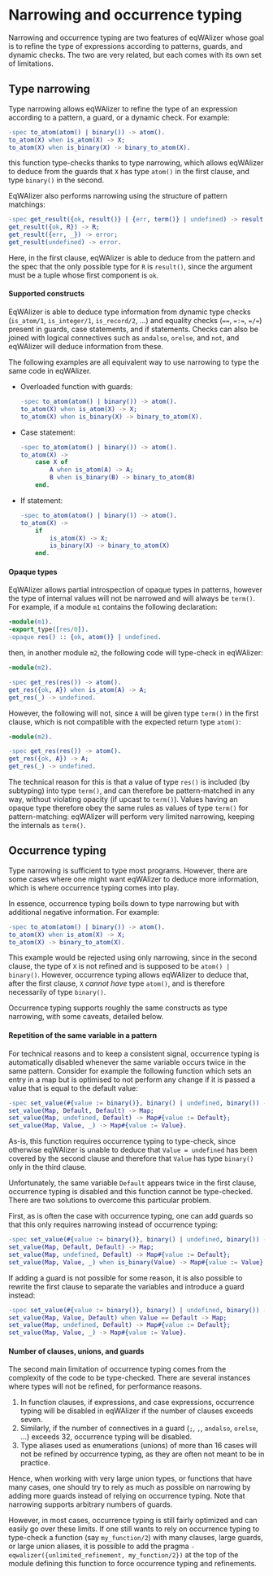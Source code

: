 # Narrowing and occurrence typing

Narrowing and occurrence typing are two features of eqWAlizer whose goal is to
refine the type of expressions according to patterns, guards, and dynamic checks.
The two are very related, but each comes with its own set of limitations.


## Type narrowing

Type narrowing allows eqWAlizer to refine the type of an expression according
to a pattern, a guard, or a dynamic check. For example:
```Erlang
-spec to_atom(atom() | binary()) -> atom().
to_atom(X) when is_atom(X) -> X;
to_atom(X) when is_binary(X) -> binary_to_atom(X).
```
this function type-checks thanks to type narrowing, which allows eqWAlizer to
deduce from the guards that `X` has type `atom()` in the first clause, and
type `binary()` in the second.

EqWAlizer also performs narrowing using the structure of pattern matchings:
```Erlang
-spec get_result({ok, result()} | {err, term()} | undefined) -> result() | error.
get_result({ok, R}) -> R;
get_result({err, _}) -> error;
get_result(undefined) -> error.
```
Here, in the first clause, eqWAlizer is able to deduce from the pattern and the
spec that the only possible type for `R` is `result()`, since the argument must
be a tuple whose first component is `ok`.

#### Supported constructs

EqWAlizer is able to deduce type information from dynamic type checks (`is_atom/1`, `is_integer/1`,
`is_record/2`, ...) and equality checks (`==`, `=:=`, `=/=`) present in guards, case
statements, and if statements. Checks can also be joined with logical connectives such
as `andalso`, `orelse`, and `not`, and eqWAlizer will deduce information from these.

The following examples are all equivalent way to use narrowing to type the same
code in eqWAlizer.
- Overloaded function with guards:
    ```Erlang
    -spec to_atom(atom() | binary()) -> atom().
    to_atom(X) when is_atom(X) -> X;
    to_atom(X) when is_binary(X) -> binary_to_atom(X).
    ```
- Case statement:
    ```Erlang
    -spec to_atom(atom() | binary()) -> atom().
    to_atom(X) ->
        case X of
            A when is_atom(A) -> A;
            B when is_binary(B) -> binary_to_atom(B)
        end.
    ```
- If statement:
    ```Erlang
    -spec to_atom(atom() | binary()) -> atom().
    to_atom(X) ->
        if
            is_atom(X) -> X;
            is_binary(X) -> binary_to_atom(X)
        end.
    ```

#### Opaque types

EqWAlizer allows partial introspection of opaque types in patterns, however the type
of internal values will not be narrowed and will always be `term()`. For example,
if a module `m1` contains the following declaration:

```Erlang
-module(m1).
-export_type([res/0]).
-opaque res() :: {ok, atom()} | undefined.
```

then, in another module `m2`, the following code will type-check in eqWAlizer:

```Erlang
-module(m2).

-spec get_res(res()) -> atom().
get_res({ok, A}) when is_atom(A) -> A;
get_res(_) -> undefined.
```

However, the following will not, since `A` will be given type `term()` in the first
clause, which is not compatible with the expected return type `atom()`:

```Erlang
-module(m2).

-spec get_res(res()) -> atom().
get_res({ok, A}) -> A;
get_res(_) -> undefined.
```

The technical reason for this is that a value of type `res()` is included (by subtyping)
into type `term()`, and can therefore be pattern-matched in any way, without violating
opacity (if upcast to `term()`). Values having an opaque type therefore obey the same rules as values of
type `term()` for pattern-matching: eqWAlizer will perform very limited narrowing,
keeping the internals as `term()`.


## Occurrence typing

Type narrowing is sufficient to type most programs. However, there are some cases
where one might want eqWAlizer to deduce more information, which is where occurrence
typing comes into play.

In essence, occurrence typing boils down to type narrowing but with additional
negative information. For example:
```Erlang
-spec to_atom(atom() | binary()) -> atom().
to_atom(X) when is_atom(X) -> X;
to_atom(X) -> binary_to_atom(X).
```
This example would be rejected using only narrowing, since in the second clause,
the type of `X` is not refined and is supposed to be `atom() | binary()`.
However, occurrence typing allows eqWAlizer to deduce that, after the first
clause, `X` *cannot have* type `atom()`, and is therefore necessarily of
type `binary()`.

Occurrence typing supports roughly the same constructs as type narrowing, with
some caveats, detailed below.

#### Repetition of the same variable in a pattern

For technical reasons and to keep a consistent signal, occurrence typing is
automatically disabled whenever the same variable occurs twice in the same
pattern. Consider for example the following function which sets an entry in
a map but is optimised to not perform any change if it is passed a value
that is equal to the default value:
```Erlang
-spec set_value(#{value := binary()}, binary() | undefined, binary()) -> #{value := binary()}.
set_value(Map, Default, Default) -> Map;
set_value(Map, undefined, Default) -> Map#{value := Default};
set_value(Map, Value, _) -> Map#{value := Value}.
```
As-is, this function requires occurrence typing to type-check, since otherwise
eqWAlizer is unable to deduce that `Value = undefined` has been covered by
the second clause and therefore that `Value` has type `binary()` only in the
third clause.

Unfortunately, the same variable `Default` appears twice in the first clause,
occurrence typing is disabled and this function cannot be type-checked. There
are two solutions to overcome this particular problem.

First, as is often the case with occurrence typing, one can add guards so that
this only requires narrowing instead of occurrence typing:
```Erlang
-spec set_value(#{value := binary()}, binary() | undefined, binary()) -> #{value := binary()}.
set_value(Map, Default, Default) -> Map;
set_value(Map, undefined, Default) -> Map#{value := Default};
set_value(Map, Value, _) when is_binary(Value) -> Map#{value := Value}.
```

If adding a guard is not possible for some reason, it is also possible to
rewrite the first clause to separate the variables and introduce a guard
instead:
```Erlang
-spec set_value(#{value := binary()}, binary() | undefined, binary()) -> #{value := binary()}.
set_value(Map, Value, Default) when Value == Default -> Map;
set_value(Map, undefined, Default) -> Map#{value := Default};
set_value(Map, Value, _) -> Map#{value := Value}.
```

#### Number of clauses, unions, and guards

The second main limitation of occurrence typing comes from the complexity of
the code to be type-checked. There are several instances where types will not
be refined, for performance reasons.

1. In function clauses, if expressions, and case expressions, occurrence
typing will be disabled in eqWAlizer if the number of clauses exceeds seven.
2. Similarly, if the number of connectives in a guard (`;`, `,`, `andalso`, `orelse`, ...)
exceeds 32, occurrence typing will be disabled.
3. Type aliases used as enumerations (unions) of more than 16 cases will not
be refined by occurrence typing, as they are often not meant to be in practice.

Hence, when working with very large union types, or functions that have
many cases, one should try to rely as much as possible on narrowing by
adding more guards instead of relying on occurrence typing. Note that
narrowing supports arbitrary numbers of guards.

However, in most cases, occurrence typing is still fairly optimized and
can easily go over these limits. If one still wants to rely on
occurrence typing to type-check a function (say `my_function/2`) with many
clauses, large guards, or large union aliases, it is possible to add the pragma
`-eqwalizer({unlimited_refinement, my_function/2})`
at the top of the module defining this function to force occurrence typing
and refinements.
